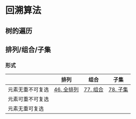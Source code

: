 # 回溯算法

## 树的遍历


## 排列/组合/子集
### 形式
|          | 排列                         | 组合                        | 子集                   |
|----------|----------------------------|---------------------------|----------------------|
| 元素无重不可复选 | [46. 全排列](46-permutations) | [77. 组合](77-combinations) | [78. 子集](78-subsets) |
| 元素可重不可复选 |                            |                           |                      |
| 元素无重可复选  |                            |                           |                      |